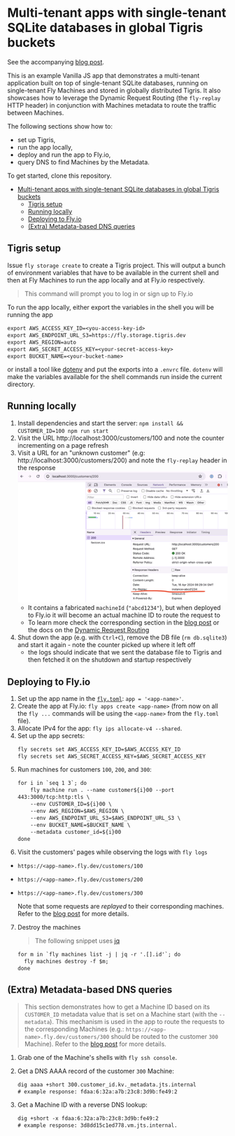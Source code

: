 # Multi-tenant apps with single-tenant SQLite databases in global Tigris buckets

See the accompanying [blog post](https://fly.io/javascript-journal/single-tenant-sqlite-in-tigris/).

This is an example Vanilla JS app that demonstrates a multi-tenant application built on top of single-tenant SQLite databases, running on single-tenant Fly Machines and stored in globally distributed Tigris. It also showcases how to leverage the Dynamic Request Routing (the `fly-replay` HTTP header) in conjunction with Machines metadata to route the traffic between Machines.

The following sections show how to:
* set up Tigris,
* run the app locally,
* deploy and run the app to Fly.io,
* query DNS to find Machines by the Metadata.

To get started, clone this repository.

- [Multi-tenant apps with single-tenant SQLite databases in global Tigris buckets](#multi-tenant-apps-with-single-tenant-sqlite-databases-in-global-tigris-buckets)
  - [Tigris setup](#tigris-setup)
  - [Running locally](#running-locally)
  - [Deploying to Fly.io](#deploying-to-flyio)
  - [(Extra) Metadata-based DNS queries](#extra-metadata-based-dns-queries)

## Tigris setup

Issue `fly storage create` to create a Tigris project. This will output a bunch of environment variables that have to be available in the current shell and then at Fly Machines to run the app locally and at Fly.io respectively.

> This command will prompt you to log in or sign up to Fly.io

To run the app locally, either export the variables in the shell you will be running the app

```shell
export AWS_ACCESS_KEY_ID=<you-access-key-id>
export AWS_ENDPOINT_URL_S3=https://fly.storage.tigris.dev
export AWS_REGION=auto
export AWS_SECRET_ACCESS_KEY=<your-secret-access-key>
export BUCKET_NAME=<your-bucket-name>
```

or install a tool like [dotenv](https://direnv.net/) and put the exports into a `.envrc` file. `dotenv` will make the variables available for the shell commands run inside the current directory.

## Running locally



1. Install dependencies and start the server: `npm install && CUSTOMER_ID=100 npm run start`
3. Visit the URL http://localhost:3000/customers/100 and note the counter incrementing on a page refresh
4. Visit a URL for an "unknown customer" (e.g: http://localhost:3000/customers/200) and note the `fly-replay` header in the response
   ![](./doc/fly_replay.png)
   * It contains a fabricated `machineId` (`"abcd1234"`), but when deployed to Fly.io it will become an actual machine ID to route the request to
   * To learn more check the corresponding section in the [blog post](https://fly.io/javascript-journal/single-tenant-sqlite-in-tigris/) or the docs on the [Dynamic Request Routing](https://fly.io/docs/networking/dynamic-request-routing/#)
5. Shut down the app (e.g. with `Ctrl+C`), remove the DB file (`rm db.sqlite3`) and start it again - note the counter picked up where it left off
   * the logs should indicate that we sent the database file to Tigris and then fetched it on the shutdown and startup respectively


## Deploying to Fly.io

1. Set up the app name in the [`fly.toml`](./fly.toml): `app = '<app-name>'`.
2. Create the app at Fly.io: `fly apps create <app-name>` (from now on all the `fly ...` commands will be using the `<app-name>` from the `fly.toml` file).
3. Allocate IPv4 for the app: `fly ips allocate-v4 --shared`.
4. Set up the app secrets:
    ```
    fly secrets set AWS_ACCESS_KEY_ID=$AWS_ACCESS_KEY_ID
    fly secrets set AWS_SECRET_ACCESS_KEY=$AWS_SECRET_ACCESS_KEY
    ```
5. Run machines for customers `100`, `200`, and `300`:
    ```shell
    for i in `seq 1 3`; do
        fly machine run . --name customer${i}00 --port 443:3000/tcp:http:tls \
        --env CUSTOMER_ID=${i}00 \
        --env AWS_REGION=$AWS_REGION \
        --env AWS_ENDPOINT_URL_S3=$AWS_ENDPOINT_URL_S3 \
        --env BUCKET_NAME=$BUCKET_NAME \
        --metadata customer_id=${i}00
    done
    ```
6. Visit the customers' pages while observing the logs with `fly logs`
  * `https://<app-name>.fly.dev/customers/100`
  * `https://<app-name>.fly.dev/customers/200`
  * `https://<app-name>.fly.dev/customers/300`

    Note that some requests are _replayed_ to their corresponding machines. Refer to the [blog post](https://fly.io/javascript-journal/single-tenant-sqlite-in-tigris/) for more details.

7. Destroy the machines
   > The following snippet uses [jq](https://jqlang.github.io/jq/)
    ```shell
    for m in `fly machines list -j | jq -r '.[].id'`; do
      fly machines destroy -f $m;
    done
    ```

## (Extra) Metadata-based DNS queries

> This section demonstrates how to get a Machine ID based on its `CUSTOMER_ID` metadata value that is set on a Machine start (with the `--metadata`). This mechanism is used in the app to route the requests to the corresponding Machines (e.g.: `https://<app-name>.fly.dev/customers/300` should be routed to the customer `300` Machine). Refer to the [blog post](https://fly.io/javascript-journal/single-tenant-sqlite-in-tigris/) for more details.

1. Grab one of the Machine's shells with `fly ssh console`.
2. Get a DNS AAAA record of the customer `300` Machine:

    ```
    dig aaaa +short 300.customer_id.kv._metadata.jts.internal
    # example response: fdaa:6:32a:a7b:23c8:3d9b:fe49:2
    ```
3. Get a Machine ID with a reverse DNS lookup:

    ```
    dig +short -x fdaa:6:32a:a7b:23c8:3d9b:fe49:2
    # example response: 3d8dd15c1ed778.vm.jts.internal.
    ```

